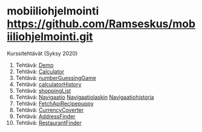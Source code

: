 # mobiiliohjelmointi https://github.com/Ramseskus/mobiiliohjelmointi.git
Kurssitehtävät (Syksy 2020)

1. Tehtävä: [Demo](Demo/installation-demo/App.js)
2. Tehtävä: [Calculator](calculatorApp/App.js)
3. Tehtävä: [numberGuessingGame](NumberGuessingGame/App.js)
4. Tehtävä: [calculatorHistory](calculatorHistory/App.js)
5. Tehtävä: [shoppingList](shoppingList/App.js)
6. Tehtävä: [Navigaatio](navigaatio/App.js) 
[Navigaatiolaskin](navigaatio/calculator.js) 
[Navigaatiohistoria](navigaatio/history.js)
7. Tehtävä: [FetchApiRecipepuppy](FetchAPI/App.js)
8. Tehtävä: [CurrencyCoverter](ConverterAPI/App.js)
9. Tehtävä: [AddressFinder](addressFinder/App.js)
10. Tehtävä: [RestaurantFinder](restaurantFinder/App.js)
